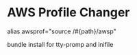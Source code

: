 # AWS Profile Changer

alias awsprof="source /#{path}/awsp"

bundle install for tty-promp and inifile